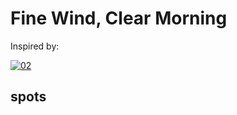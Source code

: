 # Fine Wind, Clear Morning

Inspired by:

[![02](https://upload.wikimedia.org/wikipedia/commons/thumb/5/57/Red_Fuji_southern_wind_clear_morning.jpg/290px-Red_Fuji_southern_wind_clear_morning.jpg)](https://en.wikipedia.org/wiki/Fine_Wind,_Clear_Morning)

## spots
